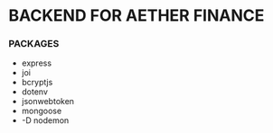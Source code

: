 # BACKEND FOR AETHER FINANCE

### PACKAGES

- express
- joi
- bcryptjs
- dotenv
- jsonwebtoken
- mongoose
- -D nodemon
